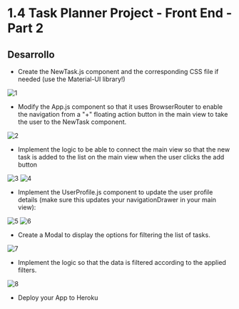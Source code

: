# 1.4 Task Planner Project - Front End - Part 2


## Desarrollo

* Create the NewTask.js component and the corresponding CSS file if needed (use the Material-UI library!)

![1](https://user-images.githubusercontent.com/48265107/109439750-a103ce00-79fd-11eb-97e4-d90965bb594c.jpg)

* Modify the App.js component so that it uses BrowserRouter to enable the navigation from a "+" floating action button in the main view to take the user to the NewTask component.

![2](https://user-images.githubusercontent.com/48265107/109439791-c7c20480-79fd-11eb-84b4-e6798776201f.jpg)

* Implement the logic to be able to connect the main view so that the new task is added to the list on the main view when the user clicks the add button

![3](https://user-images.githubusercontent.com/48265107/109439828-e922f080-79fd-11eb-9a6d-a98f407b0577.jpg)
![4](https://user-images.githubusercontent.com/48265107/109439829-ea541d80-79fd-11eb-93f3-2771771ec9c1.jpg)


* Implement the UserProfile.js component to update the user profile details (make sure this updates your navigationDrawer in your main view):

![5](https://user-images.githubusercontent.com/48265107/109439867-166f9e80-79fe-11eb-8abc-36904be8e4ad.jpg)
![6](https://user-images.githubusercontent.com/48265107/109439871-18396200-79fe-11eb-8746-b76535258a0b.jpg)


* Create a Modal to display the options for filtering the list of tasks.

![7](https://user-images.githubusercontent.com/48265107/109439895-343d0380-79fe-11eb-86e2-563ef482fc62.jpg)


* Implement the logic so that the data is filtered according to the applied filters.

![8](https://user-images.githubusercontent.com/48265107/109439928-4e76e180-79fe-11eb-9c39-d8e108a95011.jpg)

* Deploy your App to Heroku






